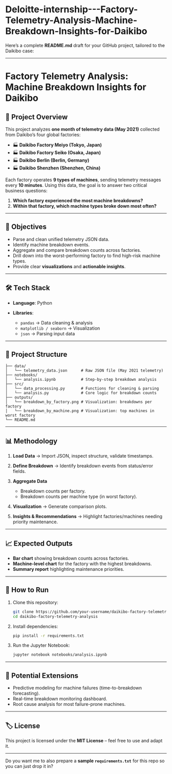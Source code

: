# Deloitte-internship---Factory-Telemetry-Analysis-Machine-Breakdown-Insights-for-Daikibo
Here’s a complete **README.md** draft for your GitHub project, tailored to the Daikibo case:

---

# Factory Telemetry Analysis: Machine Breakdown Insights for Daikibo

## 📌 Project Overview

This project analyzes **one month of telemetry data (May 2021)** collected from Daikibo’s four global factories:

* 🏭 **Daikibo Factory Meiyo (Tokyo, Japan)**
* 🏭 **Daikibo Factory Seiko (Osaka, Japan)**
* 🏭 **Daikibo Berlin (Berlin, Germany)**
* 🏭 **Daikibo Shenzhen (Shenzhen, China)**

Each factory operates **9 types of machines**, sending telemetry messages every **10 minutes**. Using this data, the goal is to answer two critical business questions:

1. **Which factory experienced the most machine breakdowns?**
2. **Within that factory, which machine types broke down most often?**

---

## 🎯 Objectives

* Parse and clean unified telemetry JSON data.
* Identify machine breakdown events.
* Aggregate and compare breakdown counts across factories.
* Drill down into the worst-performing factory to find high-risk machine types.
* Provide clear **visualizations** and **actionable insights**.

---

## 🛠️ Tech Stack

* **Language**: Python
* **Libraries**:

  * `pandas` → Data cleaning & analysis
  * `matplotlib / seaborn` → Visualization
  * `json` → Parsing input data

---

## 📂 Project Structure

```
├── data/
│   └── telemetry_data.json      # Raw JSON file (May 2021 telemetry)
├── notebooks/
│   └── analysis.ipynb           # Step-by-step breakdown analysis
├── src/
│   └── data_processing.py       # Functions for cleaning & parsing
│   └── analysis.py              # Core logic for breakdown counts
├── outputs/
│   └── breakdown_by_factory.png # Visualization: breakdowns per factory
│   └── breakdown_by_machine.png # Visualization: top machines in worst factory
└── README.md
```

---

## 📊 Methodology

1. **Load Data** → Import JSON, inspect structure, validate timestamps.
2. **Define Breakdown** → Identify breakdown events from status/error fields.
3. **Aggregate Data**

   * Breakdown counts per factory.
   * Breakdown counts per machine type (in worst factory).
4. **Visualization** → Generate comparison plots.
5. **Insights & Recommendations** → Highlight factories/machines needing priority maintenance.

---

## 📈 Expected Outputs

* **Bar chart** showing breakdown counts across factories.
* **Machine-level chart** for the factory with the highest breakdowns.
* **Summary report** highlighting maintenance priorities.

---

## 🚀 How to Run

1. Clone this repository:

   ```bash
   git clone https://github.com/your-username/daikibo-factory-telemetry-analysis.git
   cd daikibo-factory-telemetry-analysis
   ```

2. Install dependencies:

   ```bash
   pip install -r requirements.txt
   ```

3. Run the Jupyter Notebook:

   ```bash
   jupyter notebook notebooks/analysis.ipynb
   ```

---

## 🔮 Potential Extensions

* Predictive modeling for machine failures (time-to-breakdown forecasting).
* Real-time breakdown monitoring dashboard.
* Root cause analysis for most failure-prone machines.

---

## 🏷️ License

This project is licensed under the **MIT License** – feel free to use and adapt it.

---

Do you want me to also prepare a **sample `requirements.txt`** for this repo so you can just drop it in?

